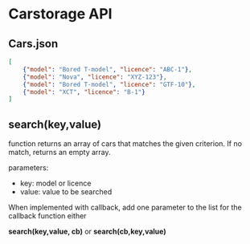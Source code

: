 # Carstorage API

## Cars.json

```json
[
    {"model": "Bored T-model", "licence": "ABC-1"},
    {"model": "Nova", "licence": "XYZ-123"},
    {"model": "Bored T-model", "licence": "GTF-10"},
    {"model": "XCT", "licence": "B-1"}
]
```

## **search(key,value)**

function returns an array of cars that matches the given criterion. If no match, returns an empty array.

parameters:
- key: model or licence
- value: value to be searched

When implemented with callback, add one parameter to the list for the callback function either

**search(key,value, cb)** or
**search(cb,key,value)**